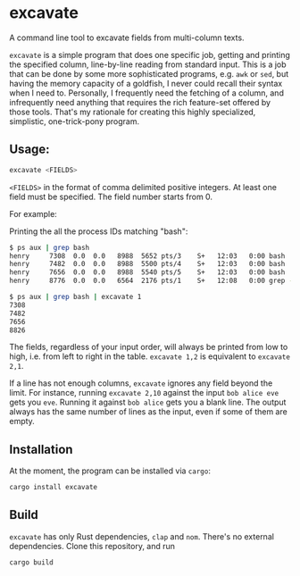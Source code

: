 # excavate

A command line tool to excavate fields from multi-column texts.

`excavate` is a simple program that does one specific job, getting and printing the specified column, line-by-line reading from standard input. This is a job that can be done by some more sophisticated programs, e.g. `awk` or `sed`, but having the memory capacity of a goldfish, I never could recall their syntax when I need to. Personally, I frequently need the fetching of a column, and infrequently need anything that requires the rich feature-set offered by those tools. That's my rationale for creating this highly specialized, simplistic, one-trick-pony program.

## Usage:

```bash
excavate <FIELDS>
```

`<FIELDS>` in the format of comma delimited positive integers. At least one field must be specified. The field number starts from 0.

For example:

Printing the all the process IDs matching "bash":

```bash
$ ps aux | grep bash 
henry     7308  0.0  0.0   8988  5652 pts/3    S+   12:03   0:00 bash
henry     7482  0.0  0.0   8988  5500 pts/4    S+   12:03   0:00 bash
henry     7656  0.0  0.0   8988  5540 pts/5    S+   12:03   0:00 bash
henry     8776  0.0  0.0   6564  2176 pts/1    S+   12:08   0:00 grep --color=auto bash

$ ps aux | grep bash | excavate 1
7308
7482
7656
8826
```

The fields, regardless of your input order, will always be printed from low to high, i.e. from left to right in the table. `excavate 1,2` is equivalent to `excavate 2,1`.

If a line has not enough columns, `excavate` ignores any field beyond the limit. For instance, running `excavate 2,10` against the input `bob alice eve` gets you `eve`. Running it against `bob alice` gets you a blank line. The output always has the same number of lines as the input, even if some of them are empty.

## Installation

At the moment, the program can be installed via `cargo`:

```bash
cargo install excavate
```

## Build

`excavate` has only Rust dependencies, `clap` and `nom`. There's no external dependencies. Clone this repository, and run

```bash
cargo build
```
